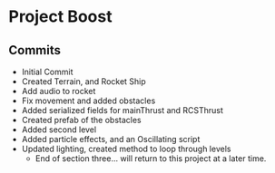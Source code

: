 # Project Boost

## Commits
* Initial Commit
* Created Terrain, and Rocket Ship
* Add audio to rocket
* Fix movement and added obstacles
* Added serialized fields for mainThrust and RCSThrust
* Created prefab of the obstacles
* Added second level
* Added particle effects, and an Oscillating script
* Updated lighting, created method to loop through levels
  * End of section three... will return to this project at a later time.
